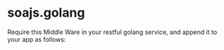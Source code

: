 # soajs.golang

Require this Middle Ware in your restful golang service, and append it to your app as follows:


